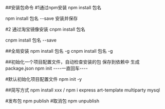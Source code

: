 ##安装包命令
#1通过npm安装
npm install 包名     

npm  install 包名 --save 安装并保存

#2 通过淘宝镜像安装
cnpm  install  包名 

cnpm install 包名 --save  

##全局安装
npm install 包名 -g
cnpm install 包名 -g

##初始化一个项目配置文件，自动检查安装的包  保存到依赖中 生成 package.json
npm init  ----一直回车----

#默认初始化项目配置文件
npm init -y 

##简写方式
npm install xxx  /  npm i express   art-template multiparty  mysql 


#发布包
npm publish
#取消包
npm unpublish